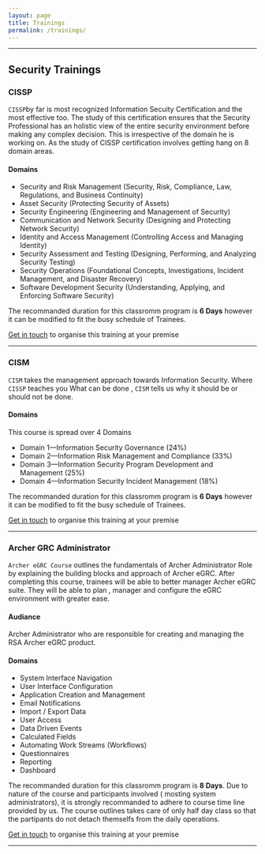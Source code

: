 ```yaml
---
layout: page
title: Trainings
permalink: /trainings/
---
```


---


## Security Trainings

### CISSP
`CISSP`by far is most recognized Information Secuity Certification and the most effective too. The study of this certification ensures that the Security Professional has an holistic view of the entire security environment before making any complex decision. This is irrespective of the domain he is working on. As the study of CISSP certification involves getting hang on 8 domain areas.

#### Domains

* Security and Risk Management (Security, Risk, Compliance, Law, Regulations, and Business Continuity)
* Asset Security (Protecting Security of Assets)
* Security Engineering (Engineering and Management of Security)
* Communication and Network Security (Designing and Protecting Network Security)
* Identity and Access Management (Controlling Access and Managing Identity)
* Security Assessment and Testing (Designing, Performing, and Analyzing Security Testing)
* Security Operations (Foundational Concepts, Investigations, Incident Management, and Disaster Recovery)
* Software Development Security (Understanding, Applying, and Enforcing Software Security)


The recommanded duration for this classromm program is **6 Days** however it can be modified to fit the busy schedule of Trainees.

[Get in touch](info@vertigosolutions.in) to organise this training at your premise 


---

### CISM
`CISM` takes the management approach towards Information Security. Where `CISSP` teaches you What can be done , `CISM` tells us why it should be or should not be done.


#### Domains
This course is spread over 4 Domains

* Domain 1—Information Security Governance (24%)
* Domain 2—Information Risk Management and Compliance (33%)
* Domain 3—Information Security Program Development and Management (25%)
* Domain 4—Information Security Incident Management (18%)


The recommanded duration for this classromm program is **6 Days** however it can be modified to fit the busy schedule of Trainees.

[Get in touch](info@vertigosolutions.in) to organise this training at your premise 

---


### Archer GRC Administrator

`Archer eGRC Course` outlines the fundamentals of Archer Administrator Role by explaining the building blocks and approach of Archer eGRC. After completing this course, trainees will be able to better manager Archer eGRC suite. They will be able to plan , manager and configure the eGRC environment with greater ease.

#### Audiance
Archer Administrator who are responsible for creating and managing the RSA Archer eGRC product.

#### Domains

* System Interface Navigation
* User Interface Configuration
* Application Creation and Management
* Email Notifications
* Import / Export Data
* User Access
* Data Driven Events
* Calculated Fields
* Automating Work Streams (Workflows)
* Questionnaires
* Reporting
* Dashboard


The recommanded duration for this classromm program is **8 Days**. Due to nature of the course and participants involved ( mosting system administrators), it is strongly recommanded to adhere to course time line provided by us. The course outlines takes care of only half day class so that the partipants do not detach themselfs from the daily operations.

[Get in touch](info@vertigosolutions.in) to organise this training at your premise 

---